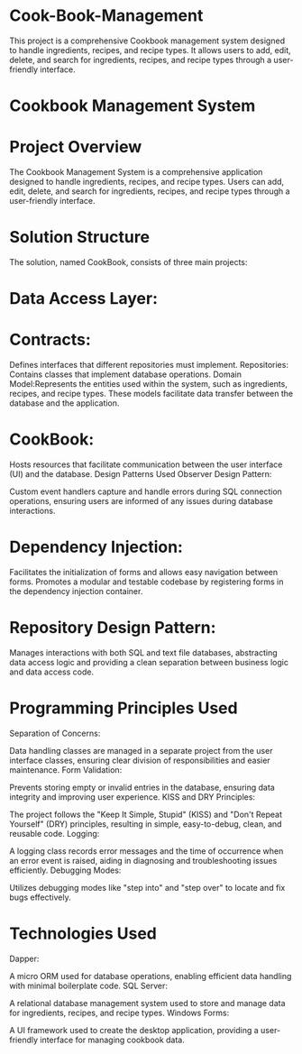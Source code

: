# Cook-Book-Management
This project is a comprehensive Cookbook management system designed to handle ingredients, recipes, and recipe types. It allows users to add, edit, delete, and search for ingredients, recipes, and recipe types through a user-friendly interface.

# Cookbook Management System
# Project Overview
The Cookbook Management System is a comprehensive application designed to handle ingredients, recipes, and recipe types. Users can add, edit, delete, and search for ingredients, recipes, and recipe types through a user-friendly interface.

# Solution Structure
The solution, named CookBook, consists of three main projects:

# Data Access Layer:

# Contracts: 
Defines interfaces that different repositories must implement.
Repositories: Contains classes that implement database operations.
Domain Model:Represents the entities used within the system, such as ingredients, recipes, and recipe types. These models facilitate data transfer between the database and the application.

# CookBook:
Hosts resources that facilitate communication between the user interface (UI) and the database.
Design Patterns Used
Observer Design Pattern:

Custom event handlers capture and handle errors during SQL connection operations, ensuring users are informed of any issues during database interactions.
# Dependency Injection:

Facilitates the initialization of forms and allows easy navigation between forms. Promotes a modular and testable codebase by registering forms in the dependency injection container.
# Repository Design Pattern:

Manages interactions with both SQL and text file databases, abstracting data access logic and providing a clean separation between business logic and data access code.
# Programming Principles Used
Separation of Concerns:

Data handling classes are managed in a separate project from the user interface classes, ensuring clear division of responsibilities and easier maintenance.
Form Validation:

Prevents storing empty or invalid entries in the database, ensuring data integrity and improving user experience.
KISS and DRY Principles:

The project follows the "Keep It Simple, Stupid" (KISS) and "Don't Repeat Yourself" (DRY) principles, resulting in simple, easy-to-debug, clean, and reusable code.
Logging:

A logging class records error messages and the time of occurrence when an error event is raised, aiding in diagnosing and troubleshooting issues efficiently.
Debugging Modes:

Utilizes debugging modes like "step into" and "step over" to locate and fix bugs effectively.
# Technologies Used
Dapper:

A micro ORM used for database operations, enabling efficient data handling with minimal boilerplate code.
SQL Server:

A relational database management system used to store and manage data for ingredients, recipes, and recipe types.
Windows Forms:

A UI framework used to create the desktop application, providing a user-friendly interface for managing cookbook data.
